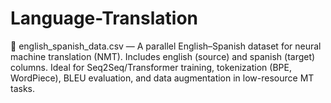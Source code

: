 # Language-Translation
📂 english_spanish_data.csv — A parallel English–Spanish dataset for neural machine translation (NMT). Includes english (source) and spanish (target) columns. Ideal for Seq2Seq/Transformer training, tokenization (BPE, WordPiece), BLEU evaluation, and data augmentation in low-resource MT tasks.

